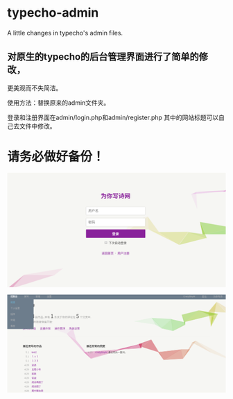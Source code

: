 # typecho-admin
A little changes in typecho's admin files.
　
## 对原生的typecho的后台管理界面进行了简单的修改，
更美观而不失简洁。


使用方法：替换原来的admin文件夹。

登录和注册界面在admin/login.php和admin/register.php
其中的网站标题可以自己去文件中修改。

# 请务必做好备份！

![image](https://github.com/CrazyBoyM/typecho-admin/blob/master/%E6%B7%B1%E5%BA%A6%E6%88%AA%E5%9B%BE_%E9%80%89%E6%8B%A9%E5%8C%BA%E5%9F%9F_20190501170137.png)

![image](https://github.com/CrazyBoyM/typecho-admin/blob/master/%E6%B7%B1%E5%BA%A6%E6%88%AA%E5%9B%BE_%E9%80%89%E6%8B%A9%E5%8C%BA%E5%9F%9F_20190501171336.png)
